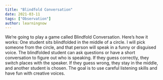 ```yaml
---
title: "Blindfold Conversation"
date: 2021-03-11
tags: ["Observation"]
author: learningnow
---
```


We’re going to play a game called Blindfold Conversation. Here’s how it works: One student sits blindfolded in the middle of a circle. I will pick someone from the circle, and that person will speak in a funny or disguised voice. The blindfolded student can ask questions or have a short conversation to figure out who is speaking. If they guess correctly, they switch places with the speaker. If they guess wrong, they stay in the middle, and another student is chosen. The goal is to use careful listening skills and have fun with creative voices.
